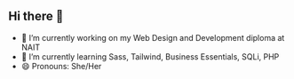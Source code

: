 ## Hi there 👋

<!--
**callistowolfe/callistowolfe** is a ✨ _special_ ✨ repository because its `README.md` (this file) appears on your GitHub profile.

Here are some ideas to get you started:

- 🔭 I’m currently working on ...
- 🌱 I’m currently learning ...
- 👯 I’m looking to collaborate on ...
- 🤔 I’m looking for help with ...
- 💬 Ask me about ...
- 📫 How to reach me: ...
- 😄 Pronouns: ...
- ⚡ Fun fact: ...
-->
- 🔭 I’m currently working on my Web Design and Development diploma at NAIT
- 🌱 I’m currently learning Sass, Tailwind, Business Essentials, SQLi, PHP
- 😄 Pronouns: She/Her
